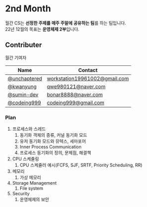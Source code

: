 # 2nd Month

월간 CS는 **선정한 주제를 매주 주말에 공유하는 팀**를 하는 팀입니다. <br>
22년 12월의 목표는 **운영체제 2부**입니다.

## Contributer

월간 기여자

| Name | Contact |
| ---- | ------- |
| [@unchaptered](https://github.com/unchaptered) | workstation19961002@gmail.com |
| [@kwanyung](https://github.com/kwanyung) | qwe980121@naver.com |
| [@sumin-dev](https://github.com/sumin-dev) | bonar8888@naver.com |
| [@codeing999](https://github.com/codeing999) | codeing999@gmail.com |

### Plan

1. 프로세스와 스레드
   1. 동기화 객체의 종류, 커널 동기화 모드
   2. 유저 동기화 모드와 뮤텍스, 세마포어
   3. Inner Process Communication
   4. 프로세스 동기화의 정의, 문제점, 해결책
2. CPU 스케쥴링
   1. CPU 스케쥴러 예시(FCFS, SJF, SRTF, Priority Scheduling, RR)
3. 메모리
   1. 가상 메모리
4. Storage Management
   1. File system
5. Security
   1. 운영체제의 보안
